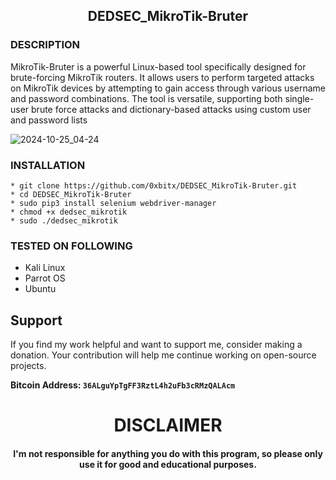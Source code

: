 

<h2 align="center"> DEDSEC_MikroTik-Bruter
 </h2>

### DESCRIPTION
MikroTik-Bruter is a powerful Linux-based tool specifically designed for brute-forcing MikroTik routers. It allows users to perform targeted attacks on MikroTik devices by attempting to gain access through various username and password combinations. The tool is versatile, supporting both single-user brute force attacks and dictionary-based attacks using custom user and password lists

![2024-10-25_04-24](https://github.com/user-attachments/assets/d9fafb0c-9222-4172-947a-ac72032859ce)

### INSTALLATION
    * git clone https://github.com/0xbitx/DEDSEC_MikroTik-Bruter.git
    * cd DEDSEC_MikroTik-Bruter
    * sudo pip3 install selenium webdriver-manager
    * chmod +x dedsec_mikrotik
    * sudo ./dedsec_mikrotik

### TESTED ON FOLLOWING
* Kali Linux 
* Parrot OS 
* Ubuntu

## Support

If you find my work helpful and want to support me, consider making a donation. Your contribution will help me continue working on open-source projects.

**Bitcoin Address: `36ALguYpTgFF3RztL4h2uFb3cRMzQALAcm`**
   
<h1 align="center"> DISCLAIMER </h1>

<h4 align="center">I'm not responsible for anything you do with this program, so please only use it for good and educational purposes. </h4>
